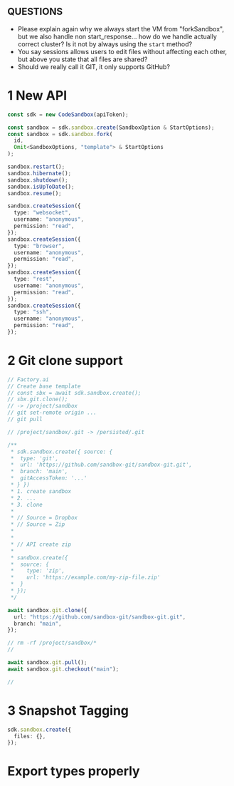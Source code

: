 ## QUESTIONS

- Please explain again why we always start the VM from "forkSandbox", but we also handle non start_response... how do we handle actually correct cluster? Is it not by always using the `start` method?
- You say sessions allows users to edit files without affecting each other, but above you state that all files are shared?
- Should we really call it GIT, it only supports GitHub?

# 1 New API

```ts
const sdk = new CodeSandbox(apiToken);

const sandbox = sdk.sandbox.create(SandboxOption & StartOptions);
const sandbox = sdk.sandbox.fork(
  id,
  Omit<SandboxOptions, "template"> & StartOptions
);

sandbox.restart();
sandbox.hibernate();
sandbox.shutdown();
sandbox.isUpToDate();
sandbox.resume();

sandbox.createSession({
  type: "websocket",
  username: "anonymous",
  permission: "read",
});
sandbox.createSession({
  type: "browser",
  username: "anonymous",
  permission: "read",
});
sandbox.createSession({
  type: "rest",
  username: "anonymous",
  permission: "read",
});
sandbox.createSession({
  type: "ssh",
  username: "anonymous",
  permission: "read",
});
```

# 2 Git clone support

```ts
// Factory.ai
// Create base template
// const sbx = await sdk.sandbox.create();
// sbx.git.clone();
// -> /project/sandbox
// git set-remote origin ...
// git pull

// /project/sandbox/.git -> /persisted/.git

/**
 * sdk.sandbox.create({ source: {
 *  type: 'git',
 *  url: 'https://github.com/sandbox-git/sandbox-git.git',
 *  branch: 'main',
 *  gitAccessToken: '...'
 * } })
 * 1. create sandbox
 * 2. ...
 * 3. clone
 *
 * // Source = Dropbox
 * // Source = Zip
 *
 *
 * // API create zip
 *
 * sandbox.create({
 *  source: {
 *    type: 'zip',
 *    url: 'https://example.com/my-zip-file.zip'
 *  }
 * });
 */

await sandbox.git.clone({
  url: "https://github.com/sandbox-git/sandbox-git.git",
  branch: "main",
});

// rm -rf /project/sandbox/*
//

await sandbox.git.pull();
await sandbox.git.checkout("main");

//
```

# 3 Snapshot Tagging

```ts
sdk.sandbox.create({
  files: {},
});
```

# Export types properly
